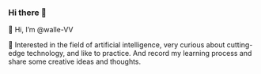 ### Hi there 👋

👋 Hi, I’m @walle-VV

👀 Interested in the field of artificial intelligence, very curious about cutting-edge technology, and like to practice. And record my learning process and share some creative ideas and thoughts.





<!--
**walle-VV/walle-VV** is a ✨ _special_ ✨ repository because its `README.md` (this file) appears on your GitHub profile.

Here are some ideas to get you started:

- 🔭 I’m currently working on ...
- 🌱 I’m currently learning ...
- 👯 I’m looking to collaborate on ...
- 🤔 I’m looking for help with ...
- 💬 Ask me about ...
- 📫 How to reach me: ...
- 😄 Pronouns: ...
- ⚡ Fun fact: ...
-->
